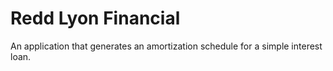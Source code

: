 # Redd Lyon Financial

An application that generates an amortization schedule for a simple interest loan.

